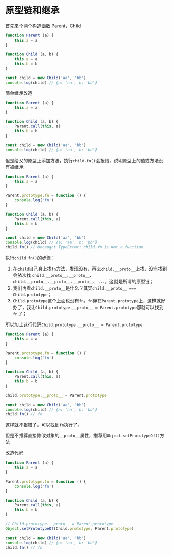 # 原型链和继承

首先来个两个构造函数 Parent，Child
```javascript
function Parent (a) {
    this.a = a
}

function Child (a, b) {
    this.a = a
    this.b = b
}

const child = new Child('aa', 'bb')
console.log(child) // {a: 'aa', b: 'bb'}
```
简单继承改造
```javascript
function Parent (a) {
    this.a = a
}

function Child (a, b) {
    Parent.call(this, a)
    this.b = b
}

const child = new Child('aa', 'bb')
console.log(child) // {a: 'aa', b: 'bb'}
```
但是给父的原型上添加方法，执行`child.fn()`会报错，说明原型上的值或方法没有被继承
```javascript
function Parent (a) {
    this.a = a
}

Parent.prototype.fn = function () {
    console.log('fn')
}

function Child (a, b) {
    Parent.call(this, a)
    this.b = b
}

const child = new Child('aa', 'bb')
console.log(child) // {a: 'aa', b: 'bb'}
child.fn() // Uncaught TypeError: child.fn is not a function
```
执行`child.fn()`的步骤：
1. 在`child`自己身上找`fn`方法，发现没有，再去`child.__proto__`上找，没有找到会依次找 `child.__proto__.__proto__`、`child.__proto__.__proto__.__proto__`、`...`，这就是所谓的原型链；
2. 我们再看`child.__proto__`是什么？其实`child.__proto__ === Child.prototype`；
3. `Child.prototype`这个上面也没有`fn`，`fn`存在`Parent.prototype`上，这样就好办了，我让`Child.prototype.__proto__ = Parent.prototype`那就可以找到`fn`了；

所以加上这行代码`Child.prototype.__proto__ = Parent.prototype`
```javascript
function Parent (a) {
    this.a = a
}

Parent.prototype.fn = function () {
    console.log('fn')
}

function Child (a, b) {
    Parent.call(this, a)
    this.b = b
}

Child.prototype.__proto__ = Parent.prototype

const child = new Child('aa', 'bb')
console.log(child) // {a: 'aa', b: 'bb'}
child.fn() // fn
```
这样就不报错了，可以找到`fn`执行了。

但是不推荐直接修改对象的`__proto__`属性，推荐用`Object.setPrototypeOf()`方法

改造代码
```javascript
function Parent (a) {
    this.a = a
}

Parent.prototype.fn = function () {
    console.log('fn')
}

function Child (a, b) {
    Parent.call(this, a)
    this.b = b
}

// Child.prototype.__proto__ = Parent.prototype
Object.setPrototypeOf(Child.prototype, Parent.prototype)

const child = new Child('aa', 'bb')
console.log(child) // {a: 'aa', b: 'bb'}
child.fn() // fn
```